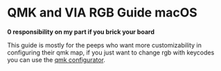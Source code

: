 # QMK and VIA RGB Guide macOS

**0 responsibility on my part if you brick your board**

This guide is mostly for the peeps who want more customizability in configuring their qmk map, if you just want to change rgb with keycodes you can use the [qmk configurator](https://config.qmk.fm/#/gmmk/pro/ansi/LAYOUT).


